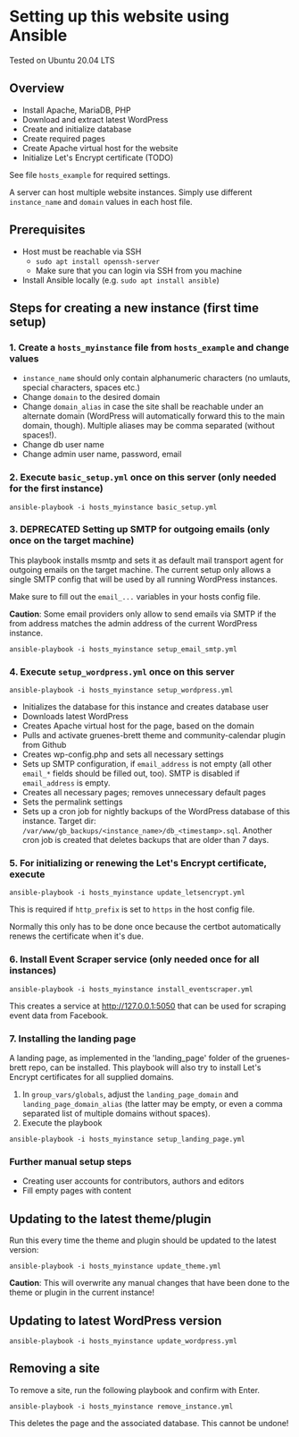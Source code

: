 # Setting up this website using Ansible

Tested on Ubuntu 20.04 LTS

## Overview

* Install Apache, MariaDB, PHP
* Download and extract latest WordPress
* Create and initialize database
* Create required pages
* Create Apache virtual host for the website
* Initialize Let's Encrypt certificate (TODO)

See file `hosts_example` for required settings.

A server can host multiple website instances. Simply use different `instance_name` and `domain`
values in each host file.

## Prerequisites

* Host must be reachable via SSH
  * `sudo apt install openssh-server`
  * Make sure that you can login via SSH from you machine
* Install Ansible locally (e.g. `sudo apt install ansible`)

## Steps for creating a new instance (first time setup)

### 1. Create a `hosts_myinstance` file from `hosts_example` and change values
* `instance_name` should only contain alphanumeric characters (no umlauts, special characters, spaces etc.)
* Change `domain` to the desired domain
* Change `domain_alias` in case the site shall be reachable under an alternate domain (WordPress will
  automatically forward this to the main domain, though). Multiple aliases may be comma separated (without spaces!).
* Change db user name
* Change admin user name, password, email

### 2. Execute `basic_setup.yml` once on this server (only needed for the first instance)
```
ansible-playbook -i hosts_myinstance basic_setup.yml
```

### 3. DEPRECATED Setting up SMTP for outgoing emails (only once on the target machine)
This playbook installs msmtp and sets it as default mail transport agent for outgoing
emails on the target machine. The current setup only allows a single SMTP config
that will be used by all running WordPress instances.

Make sure to fill out the `email_...` variables in your hosts config file.

**Caution**: Some email providers only allow to send emails via SMTP if the from address matches
the admin address of the current WordPress instance.

```
ansible-playbook -i hosts_myinstance setup_email_smtp.yml
```

### 4. Execute `setup_wordpress.yml` once on this server
```
ansible-playbook -i hosts_myinstance setup_wordpress.yml
```
* Initializes the database for this instance and creates database user
* Downloads latest WordPress
* Creates Apache virtual host for the page, based on the domain
* Pulls and activate gruenes-brett theme and community-calendar plugin from Github
* Creates wp-config.php and sets all necessary settings
* Sets up SMTP configuration, if `email_address` is not empty (all other `email_*`
  fields should be filled out, too). SMTP is disabled if `email_address` is empty.
* Creates all necessary pages; removes unnecessary default pages
* Sets the permalink settings
* Sets up a cron job for nightly backups of the WordPress database of this instance.
  Target dir: `/var/www/gb_backups/<instance_name>/db_<timestamp>.sql`.
  Another cron job is created that deletes backups that are older than 7 days.

### 5. For initializing or renewing the Let's Encrypt certificate, execute
```
ansible-playbook -i hosts_myinstance update_letsencrypt.yml
```

This is required if `http_prefix` is set to `https` in the host config file.

Normally this only has to be done once because the certbot automatically renews the certificate
when it's due.

### 6. Install Event Scraper service (only needed once for all instances)
```
ansible-playbook -i hosts_myinstance install_eventscraper.yml
```

This creates a service at http://127.0.0.1:5050 that can be used for
scraping event data from Facebook.

### 7. Installing the landing page
A landing page, as implemented in the 'landing_page' folder of the gruenes-brett repo,
can be installed. This playbook will also try to install Let's Encrypt certificates
for all supplied domains.

1. In `group_vars/globals`, adjust the `landing_page_domain` and `landing_page_domain_alias`
   (the latter may be empty, or even a comma separated list of multiple domains without spaces).
2. Execute the playbook
```
ansible-playbook -i hosts_myinstance setup_landing_page.yml
```

### Further manual setup steps
* Creating user accounts for contributors, authors and editors
* Fill empty pages with content

## Updating to the latest theme/plugin

Run this every time the theme and plugin should be updated to the latest version:
```
ansible-playbook -i hosts_myinstance update_theme.yml
```
**Caution**: This will overwrite any manual changes that have been done to the theme or
plugin in the current instance!


## Updating to latest WordPress version
```
ansible-playbook -i hosts_myinstance update_wordpress.yml
```

## Removing a site

To remove a site, run the following playbook and confirm with Enter.

```
ansible-playbook -i hosts_myinstance remove_instance.yml
```

This deletes the page and the associated database. This cannot be undone!
